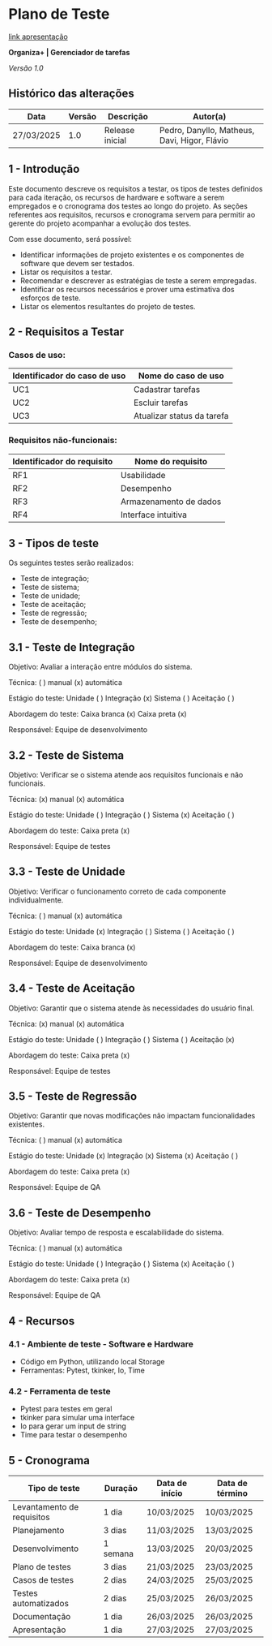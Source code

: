 # Plano de Teste

[link apresentação](https://www.canva.com/design/DAGiTmUD5yU/0-OvjAHFpY2jjmbdgezwVA/edit?utm_content=DAGiTmUD5yU&utm_campaign=designshare&utm_medium=link2&utm_source=sharebutton)

**Organiza+ | Gerenciador de tarefas**

*Versão 1.0*

## Histórico das alterações

   Data    | Versão |    Descrição   | Autor(a)
-----------|--------|----------------|-----------------
27/03/2025 |  1.0   | Release inicial | Pedro, Danyllo, Matheus, Davi, Higor, Flávio


## 1 - Introdução

Este documento descreve os requisitos a testar, os tipos de testes definidos para cada iteração, os recursos de hardware e software a serem empregados e o cronograma dos testes ao longo do projeto. As seções referentes aos requisitos, recursos e cronograma servem para permitir ao gerente do projeto acompanhar a evolução dos testes.

Com esse documento, será possível:
- Identificar informações de projeto existentes e os componentes de software que devem ser testados.
- Listar os requisitos a testar.
- Recomendar e descrever as estratégias de teste a serem empregadas.
- Identificar os recursos necessários e prover uma estimativa dos esforços de teste.
- Listar os elementos resultantes do projeto de testes.

## 2 - Requisitos a Testar

### Casos de uso:

Identificador do caso de uso | Nome do caso de uso
-----------------------------|---------------------
UC1 | Cadastrar tarefas
UC2 | Escluir tarefas
UC3 | Atualizar status da tarefa

### Requisitos não-funcionais:

Identificador do requisito   | Nome do requisito
-----------------------------|---------------------
RF1 | Usabilidade
RF2 | Desempenho
RF3 | Armazenamento de dados
RF4 | Interface intuitiva

## 3 - Tipos de teste

Os seguintes testes serão realizados:
- Teste de integração;
- Teste de sistema;
- Teste de unidade;
- Teste de aceitação;
- Teste de regressão;
- Teste de desempenho;

## 3.1 - Teste de Integração

Objetivo: Avaliar a interação entre módulos do sistema.

Técnica: ( ) manual  (x) automática

Estágio do teste: Unidade ( )  Integração (x)  Sistema ( )  Aceitação ( )

Abordagem do teste: Caixa branca (x)  Caixa preta (x)

Responsável: Equipe de desenvolvimento

## 3.2 - Teste de Sistema

Objetivo: Verificar se o sistema atende aos requisitos funcionais e não funcionais.

Técnica: (x) manual  (x) automática

Estágio do teste: Unidade ( )  Integração ( )  Sistema (x)  Aceitação ( )

Abordagem do teste: Caixa preta (x)

Responsável: Equipe de testes

## 3.3 - Teste de Unidade

Objetivo: Verificar o funcionamento correto de cada componente individualmente.

Técnica: ( ) manual  (x) automática

Estágio do teste: Unidade (x)  Integração ( )  Sistema ( )  Aceitação ( )

Abordagem do teste: Caixa branca (x)

Responsável: Equipe de desenvolvimento

## 3.4 - Teste de Aceitação

Objetivo: Garantir que o sistema atende às necessidades do usuário final.

Técnica: (x) manual  (x) automática

Estágio do teste: Unidade ( )  Integração ( )  Sistema ( )  Aceitação (x)

Abordagem do teste: Caixa preta (x)

Responsável: Equipe de testes

## 3.5 - Teste de Regressão

Objetivo: Garantir que novas modificações não impactam funcionalidades existentes.

Técnica: ( ) manual  (x) automática

Estágio do teste: Unidade (x)  Integração (x)  Sistema (x)  Aceitação ( )

Abordagem do teste: Caixa preta (x)

Responsável: Equipe de QA

## 3.6 - Teste de Desempenho

Objetivo: Avaliar tempo de resposta e escalabilidade do sistema.

Técnica: ( ) manual  (x) automática

Estágio do teste: Unidade ( )  Integração ( )  Sistema (x)  Aceitação ( )

Abordagem do teste: Caixa preta (x)

Responsável: Equipe de QA

## 4 - Recursos

### 4.1 - Ambiente de teste - Software e Hardware

- Código em Python, utilizando local Storage
- Ferramentas: Pytest, tkinker, Io, Time

### 4.2 - Ferramenta de teste

- Pytest para testes em geral
- tkinker para simular uma interface
- Io para gerar um input de string
- Time para testar o desempenho

## 5 - Cronograma

Tipo de teste      | Duração | Data de início | Data de término
-------------------|---------|----------------|-----------------
Levantamento de requisitos | 1 dia | 10/03/2025      | 10/03/2025 
Planejamento      | 3 dias | 11/03/2025     | 13/03/2025
Desenvolvimento   | 1 semana | 13/03/2025     | 20/03/2025
Plano de testes    | 3 dias | 21/03/2025     | 23/03/2025
Casos de testes    | 2 dias | 24/03/2025     | 25/03/2025
Testes automatizados | 2 dias | 25/03/2025     | 26/03/2025
Documentação       | 1 dia | 26/03/2025     | 26/03/2025
Apresentação       | 1 dia | 27/03/2025     | 27/03/2025

